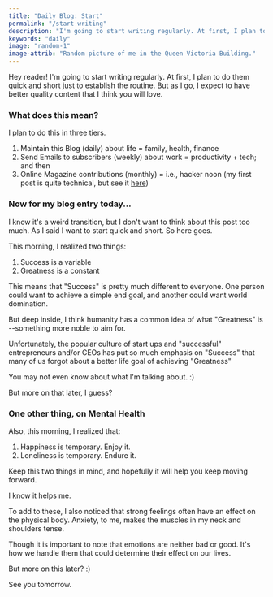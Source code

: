 ```yaml
---
title: "Daily Blog: Start"
permalink: "/start-writing"
description: "I'm going to start writing regularly. At first, I plan to do them quick and short just to establish the routine."
keywords: "daily"
image: "random-1"
image-attrib: "Random picture of me in the Queen Victoria Building."
---
```


Hey reader! I'm going to start writing regularly. At first, I plan to do them quick and short just to establish the routine. But as I go, I expect to have better quality content that I think you will love. <!--more-->

### What does this mean?

I plan to do this in three tiers.

1. Maintain this Blog (daily) about life = family, health, finance
2. Send Emails to subscribers (weekly) about work = productivity + tech; and then
3. Online Magazine contributions (monthly) = i.e., hacker noon (my first post is quite technical, but see it [here](https://hackernoon.com/how-to-force-javascript-variables-to-use-specific-dom-apis-ca1i43q7))

### Now for my blog entry today...

I know it's a weird transition, but I don't want to think about this post too much. As I said I want to start quick and short. So here goes.

This morning, I realized two things:

1. Success is a variable
2. Greatness is a constant

This means that "Success" is pretty much different to everyone. One person could want to achieve a simple end goal, and another could want world domination.

But deep inside, I think humanity has a common idea of what "Greatness" is --something more noble to aim for.

Unfortunately, the popular culture of start ups and "successful" entrepreneurs and/or CEOs has put so much emphasis on "Success" that many of us forgot about a better life goal of achieving "Greatness"

You may not even know about what I'm talking about. :)

But more on that later, I guess?

### One other thing, on Mental Health 

Also, this morning, I realized that:

1. Happiness is temporary. Enjoy it.
2. Loneliness is temporary. Endure it.

Keep this two things in mind, and hopefully it will help you keep moving forward.

I know it helps me.

To add to these, I also noticed that strong feelings often have an effect on the physical body. Anxiety, to me, makes the muscles in my neck and shoulders tense.
 
Though it is important to note that emotions are neither bad or good. It's how we handle them that could determine their effect on our lives.

But more on this later? :)

See you tomorrow.
